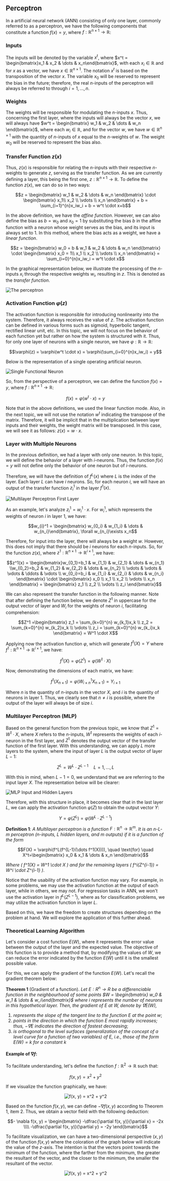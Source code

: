 ## Perceptron
In a artificial neural network (ANN) consisting of only one layer, commonly referred to as a perceptron, we have the following components that constitute a function $f(x) = y$, where $f: \mathbb{R}^{n \times 1} \rightarrow \mathbb{R}$:

### Inputs

The inputs will be denoted by the variable $x^t$, where $x^t = \begin{bmatrix}x_1 & x_2 & \dots & x_n\end{bmatrix}$, with each $x_i \in \mathbb{R}$ and for $x$ as a vector, we have $x \in \mathbb{R}^{n \times 1}$. The notation $x^t$ is based on the transposition of the vector $x$. The variable $x_0$ will be reserved to represent the bias in the future; therefore, the real $n$-inputs of the perceptron will always be referred to through $i = 1, \dots, n$.

### Weights

The weights will be responsible for modulating the $n$-inputs $x$. Thus, concerning the first layer, where the inputs will always be the vector $x$, we will always have $w^t = \begin{bmatrix} w_1 & w_2 & \dots & w_n \end{bmatrix}$, where each $w_i \in \mathbb{R}$, and for the vector $w$, we have $w \in \mathbb{R}^{n \times 1}$ with the quantity of $n$-inputs of $x$ equal to the $n$-weights of $w$. The weight $w_0$ will be reserved to represent the bias also. 

### Transfer Function $z(x)$

Thus, $z(x)$ is responsible for relating the $n$-inputs with their respective $n$-weights to generate $z$, serving as the transfer function. As we are currently defining a layer, this being the first one, $z: \mathbb{R}^{n \times 1} \rightarrow \mathbb{R}$. To define the function $z(x)$, we can do so in two ways:

```math
z = \begin{bmatrix} w_1 & w_2 & \dots &  w_n \end{bmatrix} \cdot \begin{bmatrix} x_1\\ x_2 \\ \vdots \\ x_n \end{bmatrix} + b = \sum_{i=1}^{n}x_iw_i + b = w^t \cdot x+b
```
In the above definition, we have the _affine function_. However, we can also define the bias as $b = w_0$ and $x_0 = 1$ by substituting the bias $b$ in the affine function with a neuron whose weight serves as the bias, and its input is always set to 1. In this method, where the bias acts as a weight, we have a _linear function_.

```math
z = \begin{bmatrix} w_0 = b & w_1 & w_2 & \dots &  w_n \end{bmatrix} \cdot \begin{bmatrix} x_0 = 1\\ x_1 \\ x_2 \\ \vdots \\ x_n \end{bmatrix} = \sum_{i=0}^{n}x_iw_i = w^t \cdot x
```

In the graphical representation below, we illustrate the processing of the $n$-inputs $x_i$ through the respective weights $w_i$, resulting in $z$. This is denoted as the _transfer function_.

<img src="/img/transfer_function.svg" alt="The perceptron"/>

### Activation Function $\varphi(z)$
The activation function is responsible for introducing nonlinearity into the system. Therefore, it always receives the value of $z$. The activation function can be defined in various forms such as sigmoid, hyperbolic tangent, rectified linear unit, etc. In this topic, we will not focus on the behavior of each function yet but rather on how the system is structured with it. Thus, for only one layer of neurons with a single neuron, we have $\varphi: \mathbb{R} \rightarrow \mathbb{R}$:

```math
\varphi(z) = \varphi(w^t \cdot x) = \varphi(\sum_{i=0}^{n}x_iw_i) = y
```
Below is the representation of a single operating artificial neuron.

<img src="/img/single_neuron.svg" alt="Single Functional Neuron"/>

So, from the perspective of a perceptron, we can define the function $f(x) = y$, where $f: \mathbb{R}^{n \times 1} \rightarrow \mathbb{R}$:

```math
f(x) = \varphi(w^t \cdot x) = y
```

Note that in the above definitions, we used the linear function mode. Also, in the next topic, we will not use the notation $w^t$ indicating the transpose of the matrix. Therefore, it will be implicit that in the multiplication between layer inputs and their weights, the weight matrix will be transposed. In this case, we will see it as follows: $z(x) = w \cdot x$.


### Layer with Multiple Neurons

In the previous definition, we had a layer with only one neuron. In this topic, we will define the behavior of a layer with $i$-neurons. Thus, the function $f(x) = y$ will not define only the behavior of one neuron but of $i$-neurons.

Therefore, we will have the definition of $f^L(x)$ where $L$ is the index of the layer. Each layer $L$ can have $i$ neurons. So, for each neuron $i$, we will have an output of the transfer function $z_{i}^1$ in the layer $f^1(x)$.

<img src="/img/layer_with_multiple_neurons.svg" alt="Multilayer Perceptron First Layer"/>

As an example, let's analyze $z_{i}^1 = w_{i}^1 \cdot x$. For $w_{i}^1$, which represents the weights of neuron $i$ in layer 1, we have:

```math
w_{i}^1 = \begin{bmatrix} w_{0_i} & w_{1_i} & \dots & w_{n_i}\end{bmatrix}, \forall w_{n_i}\exists x_n
```
Therefore, for input into the layer, there will always be a weight $w$. However, this does not imply that there should be $i$ neurons for each $n$-inputs. So, for the function $z(x)$, where $z^1: \mathbb{R}^{n \times 1} \rightarrow \mathbb{R}^{i \times 1}$, we have:

```math
z^1(x) = \begin{bmatrix}w_{0_1}=b_1 & w_{1_1} & w_{2_1} & \dots & w_{n_1} \\w_{0_2}=b_2 & w_{1_2} & w_{2_2} & \dots & w_{n_2} \\ \vdots &  \vdots & \vdots & \ddots & \vdots \\ w_{0_i}=b_i & w_{1_i} & w_{2_i} & \dots & w_{n_i} \end{bmatrix} \cdot \begin{bmatrix} x_0 \\ x_1 \\ x_2 \\ \vdots \\ x_n \end{bmatrix}  = \begin{bmatrix} z_1 \\ z_2 \\ \vdots \\ z_i \end{bmatrix}
```

We can also represent the transfer function in the following manner. Note that after defining the function below, we denote $Z^1$ in uppercase for the output vector of layer and $W_{i}$ for the weights of neuron $i$, facilitating comprehension:

```math
Z^1 =\begin{bmatrix} z_1 = \sum_{k=0}^{n} w_{k_1}x_k  \\ z_2 = \sum_{k=0}^{n} w_{k_2}x_k  \\ \vdots \\ z_i = \sum_{k=0}^{n} w_{k_i}x_k  \end{bmatrix} = W^1 \cdot X
```
Applying now the activation function $\varphi$, which will generate $f^1(X) = Y$ where $f^1: \mathbb{R}^{n \times 1} \rightarrow \mathbb{R}^{i \times 1}$, we have:

```math
f^1(X) = \varphi(Z^1) = \varphi(W^1 \cdot X)
```
Now, demonstrating the dimensions of each matrix, we have:

```math
f^1(X_{n \times 1}) = \varphi(W^1_{i \times n}X_{n \times 1}) = Y_{i \times 1}
```
Where $n$ is the quantity of $n$-inputs in the vector $X$, and $i$ is the quantity of neurons in layer 1. Thus, we clearly see that $n \neq i$ is possible, where the output of the layer will always be of size $i$.

### Multilayer Perceptron (MLP)

Based on the general function from the previous topic, we know that $Z^1 = W^1 \cdot X$, where $X$ refers to the $n$-inputs, $W^1$ represents the weights of each $i$-neuron in the first layer, and $Z^1$ denotes the output vector of the transfer function of the first layer. With this understanding, we can apply $L$ more layers to the system, where the input of layer $L$ is the output vector of layer $L-1$:

```math
Z^L = W^L \cdot Z^{L-1} \quad L=1, \dots, L
```

With this in mind, when $L-1 = 0$, we understand that we are referring to the input layer $X$. The representation below will be clearer:


<img src="/img/input_MLP.svg" alt="MLP Input and Hidden Layers"/>

Therefore, with this structure in place, it becomes clear that in the last layer $L$, we can apply the activation function $\varphi(Z)$ to obtain the output vector $Y$:

```math
Y = \varphi(Z^L) = \varphi(W^L \cdot Z^{L-1})
```

__Definition 1__: _A Multilayer perceptron is a function_ $F: \mathbb{R}^n \rightarrow \mathbb{R}^m$. _It is an $n$-$L$-$m$ perceptron ($n$-inputs, $L$ hidden layers, and $m$ outputs) if it is a function of the form_

```math
F(X) = \varphi(f^L(f^{L-1}(\dots f^1(X)))), \quad \text{for} \quad X^t=\begin{bmatrix} x_0 & x_1 & \dots & x_n \end{bmatrix}
```

_Where \( f^1(X) = W^1 \cdot X \) and for the remaining layers \( f^i(Z^{i-1}) = W^i \cdot Z^{i-1} \)_.

Notice that the usability of the activation function may vary. For example, in some problems, we may use the activation function at the output of each layer, while in others, we may not. For regression tasks in ANN, we won't use the activation layer in $f^L(Z^{L-1})$, where as for classification problems, we may utilize the activation function in layer $L$.

Based on this, we have the freedom to create structures depending on the problem at hand. We will explore the application of this further ahead.

### Theoretical Learning Algorithm

Let's consider a cost function $E(W)$, where it represents the error value between the output of the layer and the expected value. The objective of this function is to provide a method that, by modifying the values of $W$, we can reduce the error indicated by the function $E(W)$ until it is the smallest possible value.

For this, we can apply the gradient of the function $E(W)$. Let's recall the gradient theorem below:

__Theorem 1__ (Gradient of a function). _Let $E: R^n \rightarrow R$ be a differenciable function in the neighbourhood of some points $W = \begin{bmatrix} w_0 & w_1 & \dots & w_i\end{bmatrix}$ where $i$ represents the number of neurons in this hypothetical layer. Then, the gradient of $E$ at $W$, denote by $\nabla E(W)$,_

1. _represents the slope of the tangent line to the function $E$ at the point $w$_;
2. _points in the direction in which the function $E$ most rapidly increases; thus, $-\nabla E$ indicates the direction of fastest decreasing_;
3. _is orthogonal to the level surfaces (generalization of the concept of a level curve for a function of two variables) of $E$, i.e., those of the form $E(W) = k$ for a constant $k$_

#### Example of $\nabla f$:

To facilitate understanding, let's define the function $f: \mathbb{R}^2 \rightarrow \mathbb{R}$ such that:

```math
f(x, y) = x^2 + y^2
```

If we visualize the function graphically, we have:

<div style="text-align:center;">
    <img src="/img/gradient_example_1.svg" alt="f(x, y) = x^2 + y^2"/>
</div>

Based on the function $f(x, y)$, we can define $-\nabla f(x, y)$ according to Theorem 1, item 2. Thus, we obtain a vector field with the following deduction:

```math
- \nabla f(x, y) = \begin{bmatrix} -\dfrac{\partial f(x, y)}{\partial x} = -2x \\\\ -\dfrac{\partial f(x, y)}{\partial y} = -2y \end{bmatrix}
```

To facilitate visualization, we can have a two-dimensional perspective $(x, y)$ of the function $f(x, y)$ where the coloration of the graph below will indicate the value of the $z$-axis. The intention is that the vectors point towards the minimum of the function, where the farther from the minimum, the greater the resultant of the vector, and the closer to the minimum, the smaller the resultant of the vector.

<div style="text-align:center;">
    <img src="/img/gradient_example_2.svg" alt="f(x, y) = x^2 + y^2"/>
</div>

